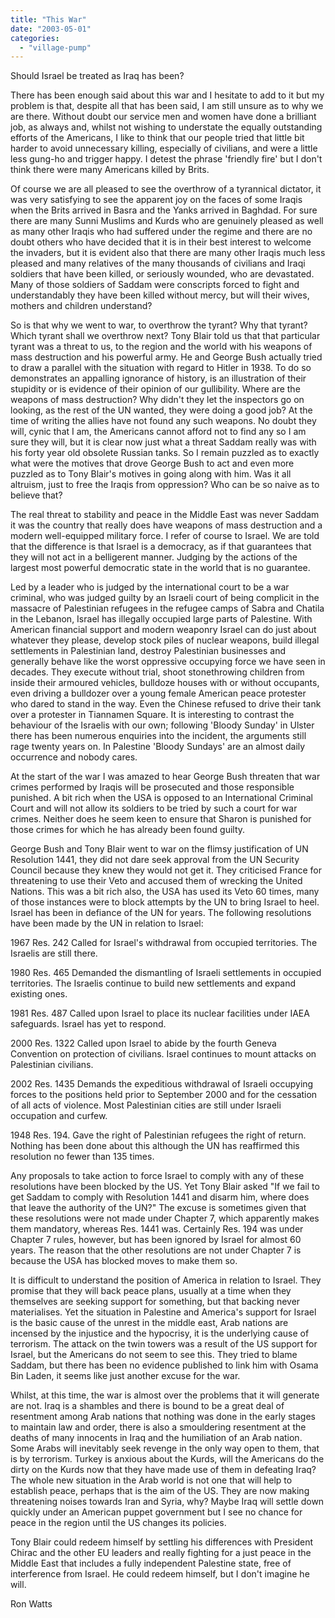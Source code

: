 ```yaml
---
title: "This War"
date: "2003-05-01"
categories: 
  - "village-pump"
---
```


Should Israel be treated as Iraq has been?

There has been enough said about this war and I hesitate to add to it but my problem is that, despite all that has been said, I am still unsure as to why we are there. Without doubt our service men and women have done a brilliant job, as always and, whilst not wishing to understate the equally outstanding efforts of the Americans, I like to think that our people tried that little bit harder to avoid unnecessary killing, especially of civilians, and were a little less gung-ho and trigger happy. I detest the phrase 'friendly fire' but I don't think there were many Americans killed by Brits.

Of course we are all pleased to see the overthrow of a tyrannical dictator, it was very satisfying to see the apparent joy on the faces of some Iraqis when the Brits arrived in Basra and the Yanks arrived in Baghdad. For sure there are many Sunni Muslims and Kurds who are genuinely pleased as well as many other Iraqis who had suffered under the regime and there are no doubt others who have decided that it is in their best interest to welcome the invaders, but it is evident also that there are many other Iraqis much less pleased and many relatives of the many thousands of civilians and Iraqi soldiers that have been killed, or seriously wounded, who are devastated. Many of those soldiers of Saddam were conscripts forced to fight and understandably they have been killed without mercy, but will their wives, mothers and children understand?

So is that why we went to war, to overthrow the tyrant? Why that tyrant? Which tyrant shall we overthrow next? Tony Blair told us that that particular tyrant was a threat to us, to the region and the world with his weapons of mass destruction and his powerful army. He and George Bush actually tried to draw a parallel with the situation with regard to Hitler in 1938. To do so demonstrates an appalling ignorance of history, is an illustration of their stupidity or is evidence of their opinion of our gullibility. Where are the weapons of mass destruction? Why didn't they let the inspectors go on looking, as the rest of the UN wanted, they were doing a good job? At the time of writing the allies have not found any such weapons. No doubt they will, cynic that I am, the Americans cannot afford not to find any so I am sure they will, but it is clear now just what a threat Saddam really was with his forty year old obsolete Russian tanks. So I remain puzzled as to exactly what were the motives that drove George Bush to act and even more puzzled as to Tony Blair's motives in going along with him. Was it all altruism, just to free the Iraqis from oppression? Who can be so naive as to believe that?

The real threat to stability and peace in the Middle East was never Saddam it was the country that really does have weapons of mass destruction and a modern well-equipped military force. I refer of course to Israel. We are told that the difference is that Israel is a democracy, as if that guarantees that they will not act in a belligerent manner. Judging by the actions of the largest most powerful democratic state in the world that is no guarantee.

Led by a leader who is judged by the international court to be a war criminal, who was judged guilty by an Israeli court of being complicit in the massacre of Palestinian refugees in the refugee camps of Sabra and Chatila in the Lebanon, Israel has illegally occupied large parts of Palestine. With American financial support and modern weaponry Israel can do just about whatever they please, develop stock piles of nuclear weapons, build illegal settlements in Palestinian land, destroy Palestinian businesses and generally behave like the worst oppressive occupying force we have seen in decades. They execute without trial, shoot stonethrowing children from inside their armoured vehicles, bulldoze houses with or without occupants, even driving a bulldozer over a young female American peace protester who dared to stand in the way. Even the Chinese refused to drive their tank over a protester in Tiannamen Square. It is interesting to contrast the behaviour of the Israelis with our own; following 'Bloody Sunday' in Ulster there has been numerous enquiries into the incident, the arguments still rage twenty years on. In Palestine 'Bloody Sundays' are an almost daily occurrence and nobody cares.

At the start of the war I was amazed to hear George Bush threaten that war crimes performed by Iraqis will be prosecuted and those responsible punished. A bit rich when the USA is opposed to an International Criminal Court and will not allow its soldiers to be tried by such a court for war crimes. Neither does he seem keen to ensure that Sharon is punished for those crimes for which he has already been found guilty.

George Bush and Tony Blair went to war on the flimsy justification of UN Resolution 1441, they did not dare seek approval from the UN Security Council because they knew they would not get it. They criticised France for threatening to use their Veto and accused them of wrecking the United Nations. This was a bit rich also, the USA has used its Veto 60 times, many of those instances were to block attempts by the UN to bring Israel to heel. Israel has been in defiance of the UN for years. The following resolutions have been made by the UN in relation to Israel:

1967 Res. 242 Called for Israel's withdrawal from occupied territories. The Israelis are still there.

1980 Res. 465 Demanded the dismantling of Israeli settlements in occupied territories. The Israelis continue to build new settlements and expand existing ones.

1981 Res. 487 Called upon Israel to place its nuclear facilities under IAEA safeguards. Israel has yet to respond.

2000 Res. 1322 Called upon Israel to abide by the fourth Geneva Convention on protection of civilians. Israel continues to mount attacks on Palestinian civilians.

2002 Res. 1435 Demands the expeditious withdrawal of Israeli occupying forces to the positions held prior to September 2000 and for the cessation of all acts of violence. Most Palestinian cities are still under Israeli occupation and curfew.

1948 Res. 194. Gave the right of Palestinian refugees the right of return. Nothing has been done about this although the UN has reaffirmed this resolution no fewer than 135 times.

Any proposals to take action to force Israel to comply with any of these resolutions have been blocked by the US. Yet Tony Blair asked "If we fail to get Saddam to comply with Resolution 1441 and disarm him, where does that leave the authority of the UN?" The excuse is sometimes given that these resolutions were not made under Chapter 7, which apparently makes them mandatory, whereas Res. 1441 was. Certainly Res. 194 was under Chapter 7 rules, however, but has been ignored by Israel for almost 60 years. The reason that the other resolutions are not under Chapter 7 is because the USA has blocked moves to make them so.

It is difficult to understand the position of America in relation to Israel. They promise that they will back peace plans, usually at a time when they themselves are seeking support for something, but that backing never materialises. Yet the situation in Palestine and America's support for Israel is the basic cause of the unrest in the middle east, Arab nations are incensed by the injustice and the hypocrisy, it is the underlying cause of terrorism. The attack on the twin towers was a result of the US support for Israel, but the Americans do not seem to see this. They tried to blame Saddam, but there has been no evidence published to link him with Osama Bin Laden, it seems like just another excuse for the war.

Whilst, at this time, the war is almost over the problems that it will generate are not. Iraq is a shambles and there is bound to be a great deal of resentment among Arab nations that nothing was done in the early stages to maintain law and order, there is also a smouldering resentment at the deaths of many innocents in Iraq and the humiliation of an Arab nation. Some Arabs will inevitably seek revenge in the only way open to them, that is by terrorism. Turkey is anxious about the Kurds, will the Americans do the dirty on the Kurds now that they have made use of them in defeating Iraq? The whole new situation in the Arab world is not one that will help to establish peace, perhaps that is the aim of the US. They are now making threatening noises towards Iran and Syria, why? Maybe Iraq will settle down quickly under an American puppet government but I see no chance for peace in the region until the US changes its policies.

Tony Blair could redeem himself by settling his differences with President Chirac and the other EU leaders and really fighting for a just peace in the Middle East that includes a fully independent Palestine state, free of interference from Israel. He could redeem himself, but I don't imagine he will.

Ron Watts
